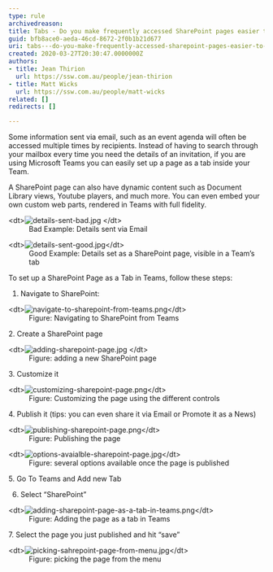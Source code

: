 ```yaml
---
type: rule
archivedreason: 
title: Tabs - Do you make frequently accessed SharePoint pages easier to find?
guid: bfb8ace0-aeda-46cd-8672-2f0b1b21d677
uri: tabs---do-you-make-frequently-accessed-sharepoint-pages-easier-to-find
created: 2020-03-27T20:30:47.0000000Z
authors:
- title: Jean Thirion
  url: https://ssw.com.au/people/jean-thirion
- title: Matt Wicks
  url: https://ssw.com.au/people/matt-wicks
related: []
redirects: []

---
```


Some information sent via email, such as an event agenda will often be accessed multiple times by recipients. Instead of having to search through your mailbox every time you need the details of an invitation, if you are using Microsoft Teams you can easily set up a page as a tab inside your Team.

<!--endintro-->

A SharePoint page can also have dynamic content such as Document Library views, Youtube players, and much more. You can even embed your own custom web parts, rendered in Teams with full fidelity.
<dl class="badImage">&lt;dt&gt;<img src="details-sent-bad.jpg" alt="details-sent-bad.jpg">
&lt;/dt&gt;<dd>Bad Example: Details sent via Email</dd></dl><dl class="goodImage">&lt;dt&gt;<img src="details-sent-good.jpg" alt="details-sent-good.jpg">&lt;/dt&gt;<dd>Good Example: Details set as a SharePoint page, visible in a Team’s tab</dd></dl>
To set up a SharePoint Page as a Tab in Teams, follow these steps:

1. Navigate to SharePoint:
<dl class="image">&lt;dt&gt;<img src="navigate-to-sharepoint-from-teams.png" alt="navigate-to-sharepoint-from-teams.png">&lt;/dt&gt;<dd>Figure: Navigating to SharePoint from Teams</dd></dl>
2. Create a SharePoint page
<dl class="image">&lt;dt&gt;<img src="adding-sharepoint-page.jpg" alt="adding-sharepoint-page.jpg">
&lt;/dt&gt;<dd>Figure: adding a new SharePoint page</dd></dl>
3. Customize it
<dl class="image">&lt;dt&gt;<img src="customizing-sharepoint-page.png" alt="customizing-sharepoint-page.png">&lt;/dt&gt;<dd>Figure: Customizing the page using the different controls</dd></dl>
4. Publish it (tips: you can even share it via Email or Promote it as a News)
<dl class="image">&lt;dt&gt;<img src="publishing-sharepoint-page.png" alt="publishing-sharepoint-page.png">&lt;/dt&gt;<dd>Figure: Publishing the page<br></dd></dl><dl class="image">&lt;dt&gt;<img src="options-avaialble-sharepoint-page.jpg" alt="options-avaialble-sharepoint-page.jpg">&lt;/dt&gt;<dd>Figure: several options available once the page is published</dd></dl>
5. Go To Teams and Add new Tab

6. Select “SharePoint”
<dl class="image">&lt;dt&gt;<img src="adding-sharepoint-page-as-a-tab-in-teams.png" alt="adding-sharepoint-page-as-a-tab-in-teams.png">&lt;/dt&gt;<dd>Figure: Adding the page as a tab in Teams</dd></dl>
7. Select the page you just published and hit “save”
<dl class="image">&lt;dt&gt;<img src="picking-sahrepoint-page-from-menu.jpg" alt="picking-sahrepoint-page-from-menu.jpg">&lt;/dt&gt;<dd>Figure: picking the page from the menu<br></dd></dl>
